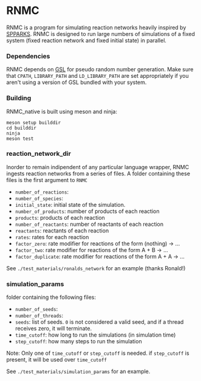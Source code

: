 # RNMC

RNMC is a program for simulating reaction networks heavily inspired by [SPPARKS](https://spparks.sandia.gov/). RNMC is designed to run large numbers of simulations of a fixed system (fixed reaction network and fixed initial state) in parallel.

### Dependencies

RNMC depends on [GSL](https://www.gnu.org/software/gsl/) for pseudo random number generation. Make sure that `CPATH`, `LIBRARY_PATH` and `LD_LIBRARY_PATH` are set appropriately if you aren't using a version of GSL bundled with your system.

### Building

RNMC_native is built using meson and ninja:
```
meson setup builddir
cd builddir
ninja
meson test
```

### reaction_network_dir

Inorder to remain indipendent of any particular language wrapper, RNMC ingests reaction networks from a series of files. A folder containing these files is the first argument to `RNMC`
- `number_of_reactions`:
- `number_of_species`:
- `initial_state`: initial state of the simulation.
- `number_of_products`: number of products of each reaction
- `products`: products of each reaction
- `number_of_reactants`: number of reactants of each reaction
- `reactants`: reactants of each reaction
- `rates`: rates for each reaction
- `factor_zero`: rate modifier for reactions of the form (nothing) -> ...
- `factor_two`: rate modifier for reactions of the form A + B -> ...
- `factor_duplicate`: rate modifier for reactions of the form A + A -> ...

See `./test_materials/ronalds_network` for an example (thanks Ronald!)


### simulation_params

folder containing the following files:

- `number_of_seeds`:
- `number_of_threads`:
- `seeds`: list of seeds. `0` is not considered a valid seed, and if a thread receives zero, it will terminate.
- `time_cutoff`: how long to run the simulations (in simulation time)
- `step_cutoff`: how many steps to run the simulation

Note: Only one of `time_cutoff` or `step_cutoff` is needed. if `step_cutoff` is present, it will be used over `time_cutoff`

See `./test_materials/simulation_params` for an example.
